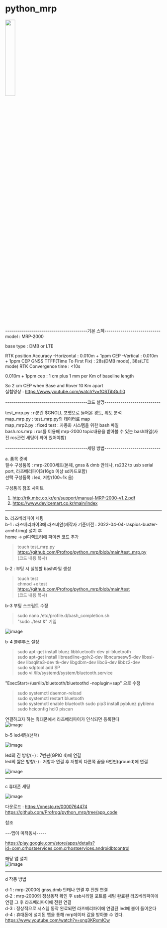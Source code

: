 # python_mrp


<img src = "https://user-images.githubusercontent.com/26535065/175887768-87aab946-71c0-4087-b54a-ab333bb2f7d2.jpg" width="25%" height="25%">

-----------------------------------------기본 스펙----------------------------  
model : MRP-2000

base type : DMB or LTE

RTK position Accuracy
-Horizontal : 0.010m + 1ppm CEP
-Vertical : 0.010m + 1ppm CEP
GNSS TTFF(Time To First Fix) : 28s(DMB mode), 38s(LTE mode)
RTK Convergence time : <10s

0.010m + 1ppm cep : 1 cm plus 1 mm per Km of baseline length

So 2 cm CEP when Base and Rover 10 Km apart​  
실험영상 : https://www.youtube.com/watch?v=fOSTibGu1l0  

-----------------------------------------코드 설명----------------------------  


test_mrp.py : n분간 $GNGLL 포멧으로 들어온 경도, 위도 분석  
map_mrp.py : test_mrp.py의 데이터로 map  
map_mrp2.py : fixed
test : 자동화 시스템을 위한 bash 파일  
bash.ros.mrp : ros를 이용해 mrp-2000 topic내용을 받아볼 수 있는 bash파일(사전 ros관련 세팅이 되어 있어야함)    

-----------------------------------------세팅 방법----------------------------  

a. 품목 준비  
필수 구성품목 : mrp-2000세트(본체, gnss & dmb 안테나, rs232 to usb serial port, 라즈베리파이3(16gb 이상 sd카드포함)  
선택 구성품목 : led, 저항(100~1k 옴)  

구성품목 참조 사이트  
1. http://rtk.mbc.co.kr/en/support/manual-MRP-2000-v1.2.pdf  
2. https://www.devicemart.co.kr/main/index  

---

b. 라즈베리파이 세팅  
b-1 : 라즈베리파이3에 라즈비안(제작자 기준버전 : 2022-04-04-raspios-buster-armhf.img) 설치 후  
home -> pi디렉토리에 파이썬 코드 추가

> touch test_mrp.py  
> https://github.com/Profrog/python_mrp/blob/main/test_mrp.py   
> (코드 내용 복사)  
  
b-2 : 부팅 시 실행할 bash파일 생성
> touch test  
> chmod +x test  
> https://github.com/Profrog/python_mrp/blob/main/test  
> (코드 내용 복사)


b-3 부팅 스크립트 수정
> sudo nano /etc/profile.d/bash_completion.sh  
> "sudo ./test &" 기입  

![image](https://user-images.githubusercontent.com/26535065/182524309-f8955f16-83aa-47b3-90a9-1b92e5efac9f.png)

b-4 블루투스 설정  

> sudo apt-get install bluez libbluetooth-dev pi-bluetooth  
> sudo apt-get install libreadline-gplv2-dev libncursesw5-dev libssl-dev libsqlite3-dev tk-dev libgdbm-dev libc6-dev libbz2-dev  
> sudo sdptool add SP  
> sudo vi /lib/systemd/system/bluetooth.service
 
"ExecStart=/usr/lib/bluetooth/bluetoothd -noplugin=sap" 으로 수정

> sudo systemctl daemon-reload  
> sudo systemctl restart bluetooth  
> sudo systemctl enable bluetooth
> sudo pip3 install pybluez pybleno  
> sudo hciconfig hci0 piscan  

연결하고자 하는 휴대폰에서 라즈베리파이가 인식되면 등록한다  
![image](https://user-images.githubusercontent.com/26535065/182525849-f65b8775-3309-4374-a927-9f92bf20fc2d.png)  


b-5 led세팅(선택)

![image](https://user-images.githubusercontent.com/26535065/182523967-30f8819b-ec3e-4286-9ced-cd02ba5cf6de.png)

led의 긴 방향(+) : 7번핀(GPIO 4)에 연결  
led의 짧은 방향(-) : 저항과 연결 후 저항의 다른쪽 끝을 6번핀(ground)에 연결

![image](https://user-images.githubusercontent.com/26535065/182526211-d17f260b-a0df-4d6d-b3c2-7c339e7e7bcb.png)

---

c 휴대폰 세팅

![image](https://user-images.githubusercontent.com/26535065/185283879-89c41c11-3714-4337-8dd6-5de81dc8eaac.png)


다운로드 : https://onesto.re/0000764474  
https://github.com/Profrog/python_mrp/tree/app_code  

참조


---앱이 미작동시-----

 https://play.google.com/store/apps/details?id=com.crhostservices.com.crhostservices.androidbtcontrol  

해당 앱 설치  
![image](https://user-images.githubusercontent.com/26535065/182527228-3fad81f2-391f-409d-a415-50cf9f1feda5.png)

---

d 작동 방법  

d-1 : mrp-2000에 gnss,dmb 안테나 연결 후 전원 연결  
d-2 : mrp-2000의 정상동작 확인 후 usb시리얼 포트를 세팅 완료된 라즈베리파이에 연결 그 후 라즈베리파이에 전원 연결  
d-3 : 정상적으로 시스템 동작 완료되면 라즈베리파이에 연결된 led에 불이 들어온다  
d-4 : 휴대폰에 설치된 앱을 통해 mrp데이터 값을 받아볼 수 있다.  
https://www.youtube.com/watch?v=sng3KRxmICw
